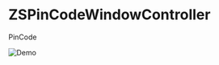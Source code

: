 # ZSPinCodeWindowController
PinCode


![Demo](https://cloud.githubusercontent.com/assets/1788207/8369750/aa561c52-1be8-11e5-9de1-02fb66769a6c.gif)
